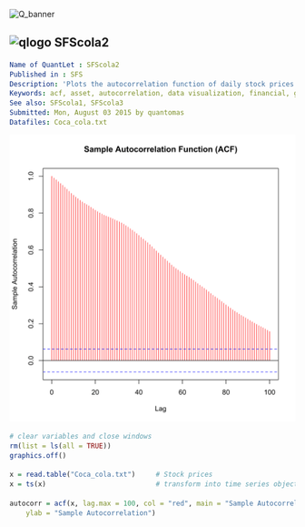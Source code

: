 
![Q_banner](https://github.com/QuantLet/Styleguide-and-Validation-procedure/blob/master/pictures/banner.png)

## ![qlogo](https://github.com/QuantLet/Styleguide-and-Validation-procedure/blob/master/pictures/qloqo.png) **SFScola2**

```yaml
Name of QuantLet : SFScola2
Published in : SFS
Description: 'Plots the autocorrelation function of daily stock prices for Coca-Cola company from 1 January 2002 to 30 November 2004.'
Keywords: acf, asset, autocorrelation, data visualization, financial, graphical representation, plot, price, stock-price, time-series, visualization
See also: SFScola1, SFScola3
Submitted: Mon, August 03 2015 by quantomas
Datafiles: Coca_cola.txt
```

![Picture1](SFScola2-1.png)


```r
# clear variables and close windows
rm(list = ls(all = TRUE))
graphics.off()

x = read.table("Coca_cola.txt")     # Stock prices
x = ts(x)                           # transform into time series object

autocorr = acf(x, lag.max = 100, col = "red", main = "Sample Autocorrelation Function (ACF)", 
    ylab = "Sample Autocorrelation") 

```
